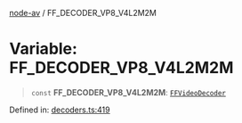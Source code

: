 [node-av](../globals.md) / FF\_DECODER\_VP8\_V4L2M2M

# Variable: FF\_DECODER\_VP8\_V4L2M2M

> `const` **FF\_DECODER\_VP8\_V4L2M2M**: [`FFVideoDecoder`](../type-aliases/FFVideoDecoder.md)

Defined in: [decoders.ts:419](https://github.com/seydx/av/blob/f8631fc881b394300b1479f511d55cf1c370a87f/src/constants/decoders.ts#L419)
